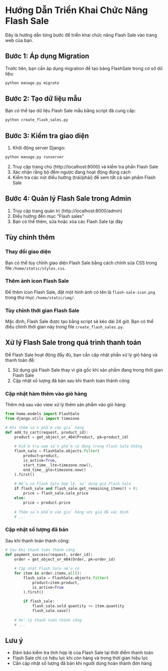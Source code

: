 # Hướng Dẫn Triển Khai Chức Năng Flash Sale

Đây là hướng dẫn từng bước để triển khai chức năng Flash Sale vào trang web của bạn.

## Bước 1: Áp dụng Migration

Trước tiên, bạn cần áp dụng migration để tạo bảng FlashSale trong cơ sở dữ liệu:

```bash
python manage.py migrate
```

## Bước 2: Tạo dữ liệu mẫu

Bạn có thể tạo dữ liệu Flash Sale mẫu bằng script đã cung cấp:

```bash
python create_flash_sales.py
```

## Bước 3: Kiểm tra giao diện

1. Khởi động server Django:

```bash
python manage.py runserver
```

2. Truy cập trang chủ (http://localhost:8000) và kiểm tra phần Flash Sale
3. Xác nhận rằng bộ đếm ngược đang hoạt động đúng cách
4. Kiểm tra các nút điều hướng (trái/phải) để xem tất cả sản phẩm Flash Sale

## Bước 4: Quản lý Flash Sale trong Admin

1. Truy cập trang quản trị (http://localhost:8000/admin)
2. Điều hướng đến mục "Flash sales"
3. Bạn có thể thêm, sửa hoặc xóa các Flash Sale tại đây

## Tùy chỉnh thêm

### Thay đổi giao diện

Bạn có thể tùy chỉnh giao diện Flash Sale bằng cách chỉnh sửa CSS trong file `/home/static/styles.css`.

### Thêm ảnh icon Flash Sale

Để thêm icon Flash Sale, đặt một hình ảnh có tên là `flash-sale-icon.png` trong thư mục `/home/static/img/`.

### Tùy chỉnh thời gian Flash Sale

Mặc định, Flash Sale được tạo bằng script sẽ kéo dài 24 giờ. Bạn có thể điều chỉnh thời gian này trong file `create_flash_sales.py`.

## Xử lý Flash Sale trong quá trình thanh toán

Để Flash Sale hoạt động đầy đủ, bạn cần cập nhật phần xử lý giỏ hàng và thanh toán để:

1. Sử dụng giá Flash Sale thay vì giá gốc khi sản phẩm đang trong thời gian Flash Sale
2. Cập nhật số lượng đã bán sau khi thanh toán thành công

### Cập nhật hàm thêm vào giỏ hàng

Thêm mã sau vào view xử lý thêm sản phẩm vào giỏ hàng:

```python
from home.models import FlashSale
from django.utils import timezone

# Khi thêm sản phẩm vào giỏ hàng
def add_to_cart(request, product_id):
    product = get_object_or_404(Product, pk=product_id)
    
    # Kiểm tra xem sản phẩm có đang trong Flash Sale không
    flash_sale = FlashSale.objects.filter(
        product=product,
        is_active=True,
        start_time__lte=timezone.now(),
        end_time__gte=timezone.now()
    ).first()
    
    # Nếu có Flash Sale hợp lệ, sử dụng giá Flash Sale
    if flash_sale and flash_sale.get_remaining_items() > 0:
        price = flash_sale.sale_price
    else:
        price = product.price
    
    # Thêm sản phẩm vào giỏ hàng với giá đã xác định
    # ...
```

### Cập nhật số lượng đã bán

Sau khi thanh toán thành công:

```python
# Sau khi thanh toán thành công
def payment_success(request, order_id):
    order = get_object_or_404(Order, pk=order_id)
    
    # Cập nhật Flash Sale nếu có
    for item in order.items.all():
        flash_sale = FlashSale.objects.filter(
            product=item.product,
            is_active=True
        ).first()
        
        if flash_sale:
            flash_sale.sold_quantity += item.quantity
            flash_sale.save()
    
    # Xử lý thanh toán thành công
    # ...
```

## Lưu ý

- Đảm bảo kiểm tra tính hợp lệ của Flash Sale tại thời điểm thanh toán
- Flash Sale chỉ có hiệu lực khi còn hàng và trong thời gian hiệu lực
- Cần cập nhật số lượng đã bán khi người dùng hoàn thành đơn hàng
